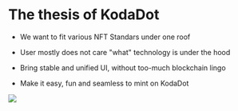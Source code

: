 # The thesis of KodaDot

<div grid="~ cols-2 gap-2" m="t-2">


<div>

- We want to fit various NFT Standars under one roof

- User mostly does not care "what" technology is under the hood

- Bring stable and unified UI, without too-much blockchain lingo

- Make it easy, fun and seamless to mint on KodaDot


</div>
<div>
  <img border="rounded" src="/ai-waifu.png">
</div>
</div>